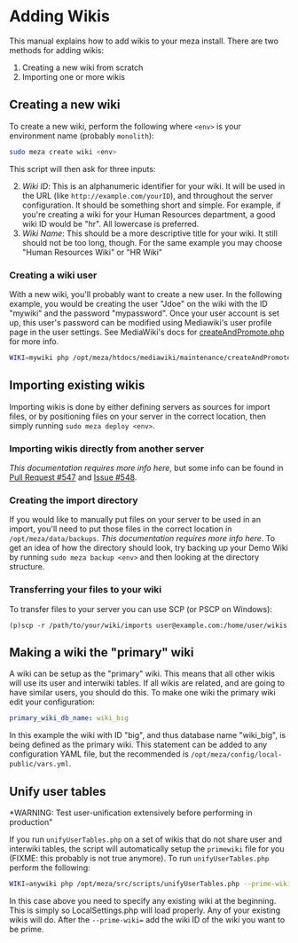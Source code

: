 # Adding Wikis

This manual explains how to add wikis to your meza install. There are two methods for adding wikis:

1. Creating a new wiki from scratch
2. Importing one or more wikis

## Creating a new wiki

To create a new wiki, perform the following where `<env>` is your environment name (probably `monolith`):

```bash
sudo meza create wiki <env>
```

This script will then ask for three inputs:

2. *Wiki ID*: This is an alphanumeric identifier for your wiki. It will be used in the URL (like `http://example.com/yourID`), and throughout the server configuration. It should be something short and simple. For example, if you're creating a wiki for your Human Resources department, a good wiki ID would be "hr". All lowercase is preferred.
3. *Wiki Name*: This should be a more descriptive title for your wiki. It still should not be too long, though. For the same example you may choose "Human Resources Wiki" or "HR Wiki"

### Creating a wiki user

With a new wiki, you'll probably want to create a new user. In the following example, you would be creating the user "Jdoe" on the wiki with the ID "mywiki" and the password "mypassword". Once your user account is set up, this user's password can be modified using Mediawiki's user profile page in the user settings. See MediaWiki's docs for [createAndPromote.php](https://www.mediawiki.org/wiki/Manual:CreateAndPromote.php) for more info.

```bash
WIKI=mywiki php /opt/meza/htdocs/mediawiki/maintenance/createAndPromote.php --bureaucrat --sysop --custom-groups=Contributor Jdoe mypassword
```

## Importing existing wikis

Importing wikis is done by either defining servers as sources for import files, or by positioning files on your server in the correct location, then simply running `sudo meza deploy <env>`.

### Importing wikis directly from another server

*This documentation requires more info here*, but some info can be found in [Pull Request #547](https://github.com/enterprisemediawiki/meza/pull/547) and [Issue #548](https://github.com/enterprisemediawiki/meza/issues/548).

### Creating the import directory

If you would like to manually put files on your server to be used in an import, you'll need to put those files in the correct location in `/opt/meza/data/backups`. *This documentation requires more info here*. To get an idea of how the directory should look, try backing up your Demo Wiki by running `sudo meza backup <env>` and then looking at the directory structure.

### Transferring your files to your wiki

To transfer files to your server you can use SCP (or PSCP on Windows):

```
(p)scp -r /path/to/your/wiki/imports user@example.com:/home/user/wikis
```

## Making a wiki the "primary" wiki

A wiki can be setup as the "primary" wiki. This means that all other wikis will use its user and interwiki tables. If all wikis are related, and are going to have similar users, you should do this. To make one wiki the primary wiki edit your configuration:

```yaml
primary_wiki_db_name: wiki_big
```

In this example the wiki with ID "big", and thus database name "wiki_big", is being defined as the primary wiki. This statement can be added to any configuration YAML file, but the recommended is `/opt/meza/config/local-public/vars.yml`.

## Unify user tables

*WARNING: Test user-unification extensively before performing in production"

If you run `unifyUserTables.php` on a set of wikis that do not share user and interwiki tables, the script will automatically setup the `primewiki` file for you (FIXME: this probably is not true anymore). To run `unifyUserTables.php` perform the following:

```bash
WIKI=anywiki php /opt/meza/src/scripts/unifyUserTables.php --prime-wiki=anotherwiki
```

In this case above you need to specify any existing wiki at the beginning. This is simply so LocalSettings.php will load properly. Any of your existing wikis will do. After the `--prime-wiki=` add the wiki ID of the wiki you want to be prime.
